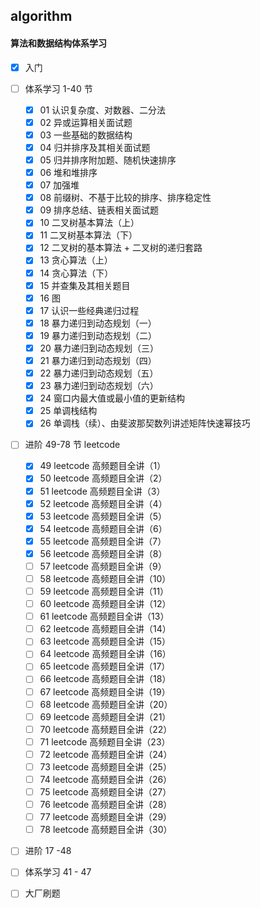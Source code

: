 ## algorithm

#### 算法和数据结构体系学习

+ [x] 入门

+ [ ] 体系学习 1-40 节
    + [x] 01 认识复杂度、对数器、二分法
    + [x] 02 异或运算相关面试题
    + [x] 03 一些基础的数据结构
    + [x] 04 归并排序及其相关面试题
    + [x] 05 归并排序附加题、随机快速排序
    + [x] 06 堆和堆排序
    + [x] 07 加强堆
    + [x] 08 前缀树、不基于比较的排序、排序稳定性
    + [x] 09 排序总结、链表相关面试题
    + [x] 10 二叉树基本算法（上）
    + [x] 11 二叉树基本算法（下）
    + [x] 12 二叉树的基本算法 + 二叉树的递归套路
    + [x] 13 贪心算法（上）
    + [x] 14 贪心算法（下）
    + [x] 15 并查集及其相关题目
    + [x] 16 图
    + [x] 17 认识一些经典递归过程
    + [x] 18 暴力递归到动态规划（一）
    + [x] 19 暴力递归到动态规划（二）
    + [x] 20 暴力递归到动态规划（三）
    + [x] 21 暴力递归到动态规划（四）
    + [x] 22 暴力递归到动态规划（五）
    + [x] 23 暴力递归到动态规划（六）
    + [x] 24 窗口内最大值或最小值的更新结构
    + [x] 25 单调栈结构
    + [x] 26 单调栈（续）、由斐波那契数列讲述矩阵快速幂技巧

+ [ ] 进阶 49-78 节 leetcode
    + [x] 49 leetcode 高频题目全讲（1）
    + [x] 50 leetcode 高频题目全讲（2）
    + [x] 51 leetcode 高频题目全讲（3）
    + [x] 52 leetcode 高频题目全讲（4）
    + [x] 53 leetcode 高频题目全讲（5）
    + [x] 54 leetcode 高频题目全讲（6）
    + [x] 55 leetcode 高频题目全讲（7）
    + [x] 56 leetcode 高频题目全讲（8）
    + [ ] 57 leetcode 高频题目全讲（9）
    + [ ] 58 leetcode 高频题目全讲（10）
    + [ ] 59 leetcode 高频题目全讲（11）
    + [ ] 60 leetcode 高频题目全讲（12）
    + [ ] 61 leetcode 高频题目全讲（13）
    + [ ] 62 leetcode 高频题目全讲（14）
    + [ ] 63 leetcode 高频题目全讲（15）
    + [ ] 64 leetcode 高频题目全讲（16）
    + [ ] 65 leetcode 高频题目全讲（17）
    + [ ] 66 leetcode 高频题目全讲（18）
    + [ ] 67 leetcode 高频题目全讲（19）
    + [ ] 68 leetcode 高频题目全讲（20）
    + [ ] 69 leetcode 高频题目全讲（21）
    + [ ] 70 leetcode 高频题目全讲（22）
    + [ ] 71 leetcode 高频题目全讲（23）
    + [ ] 72 leetcode 高频题目全讲（24）
    + [ ] 73 leetcode 高频题目全讲（25）
    + [ ] 74 leetcode 高频题目全讲（26）
    + [ ] 75 leetcode 高频题目全讲（27）
    + [ ] 76 leetcode 高频题目全讲（28）
    + [ ] 77 leetcode 高频题目全讲（29）
    + [ ] 78 leetcode 高频题目全讲（30）

+ [ ] 进阶 17 -48

+ [ ] 体系学习 41 - 47

+ [ ] 大厂刷题
